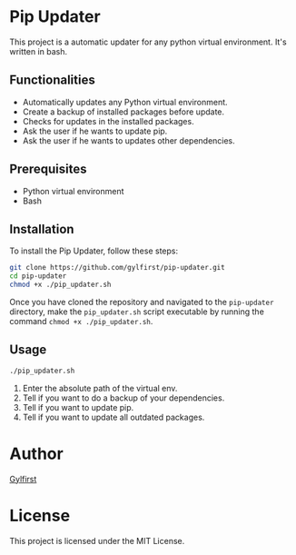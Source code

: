 # Pip Updater

This project is a automatic updater for any python virtual environment. It's written in bash.

## Functionalities

- Automatically updates any Python virtual environment.
- Create a backup of installed packages before update.
- Checks for updates in the installed packages.
- Ask the user if he wants to update pip.
- Ask the user if he wants to updates other dependencies.

## Prerequisites

- Python virtual environment
- Bash

## Installation

To install the Pip Updater, follow these steps:

```bash
git clone https://github.com/gylfirst/pip-updater.git
cd pip-updater
chmod +x ./pip_updater.sh
```

Once you have cloned the repository and navigated to the `pip-updater` directory, make the `pip_updater.sh` script executable by running the command `chmod +x ./pip_updater.sh`.

## Usage

```bash
./pip_updater.sh
```

1. Enter the absolute path of the virtual env.
2. Tell if you want to do a backup of your dependencies.
3. Tell if you want to update pip.
4. Tell if you want to update all outdated packages.

# Author
[Gylfirst](https://github.com/gylfirst)

# License
This project is licensed under the MIT License.
